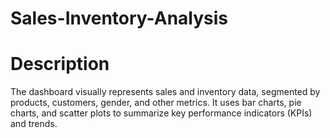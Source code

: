 # Sales-Inventory-Analysis

# Description
The dashboard visually represents sales and inventory data, segmented by products, customers, gender, and other metrics. It uses bar charts, pie charts, and scatter plots to summarize key performance indicators (KPIs) and trends.





